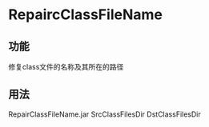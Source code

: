 # RepaircClassFileName
## 功能
 修复class文件的名称及其所在的路径
## 用法
 RepairClassFileName.jar SrcClassFilesDir DstClassFilesDir
